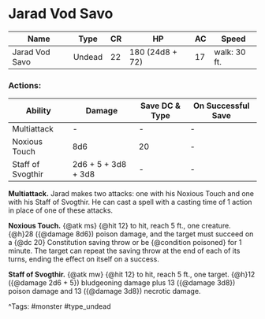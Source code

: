 # Jarad Vod Savo

| Name | Type | CR | HP | AC | Speed |
|------|------|----|----|----|-------|
| Jarad Vod Savo | Undead | 22 | 180 (24d8 + 72) | 17 | walk: 30 ft. |

### Actions:

| Ability | Damage | Save DC & Type | On Successful Save |
|---------|--------|----------------|--------------------|
| Multiattack | - | - | - |
| Noxious Touch | 8d6 | 20 | - |
| Staff of Svogthir | 2d6 + 5 + 3d8 + 3d8 | - | - |


**Multiattack.** Jarad makes two attacks: one with his Noxious Touch and one with his Staff of Svogthir. He can cast a spell with a casting time of 1 action in place of one of these attacks.

**Noxious Touch.** {@atk ms} {@hit 12} to hit, reach 5 ft., one creature. {@h}28 ({@damage 8d6}) poison damage, and the target must succeed on a {@dc 20} Constitution saving throw or be {@condition poisoned} for 1 minute. The target can repeat the saving throw at the end of each of its turns, ending the effect on itself on a success.

**Staff of Svogthir.** {@atk mw} {@hit 12} to hit, reach 5 ft., one target. {@h}12 ({@damage 2d6 + 5}) bludgeoning damage plus 13 ({@damage 3d8}) poison damage and 13 ({@damage 3d8}) necrotic damage.

^Tags: #monster #type_undead